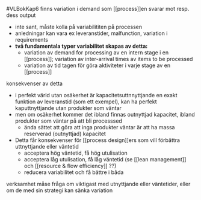 #VLBokKap6
finns variation i demand som [[process]]en svarar mot resp. dess output
- inte sant, måste kolla på variabilititen på processen
- anledningar kan vara ex leveranstider, malfunction, variation i requirements
- **två fundamentala typer variabilitet skapas av detta:**
	- variation av demand for processing av en intern stage i en [[process]]; variation av inter-arrival times av items to be processed
	- variation av tid tagen för göra aktiviteter i varje stage av en [[process]]

konsekvenser av detta
- i perfekt värld utan osäkerhet är kapacitetsuttnnyttjande en exakt funktion av leveranstid (som ett exempel), kan ha perfekt kaputtnyttjande utan produkter som väntar
- men om osäkerhet kommer det ibland finnas outnyttjad kapacitet, ibland produkter som väntar på att bli processsed
	- ända sättet att göra att inga produkter väntar är att ha massa reserverad (outnyttjad) kapacitet
- Detta får konsekvenser för [[process design]]ers som vill förbättra uttnyttjande eller väntetid
	- acceptera hög väntetid, få hög utulisation
	- acceptera låg utulisation, få låg väntetid (se [[lean management]] och [[resource & flow efficiency]] ??)
	- reducera variabilitet och få bättre i båda

verksamhet måse fråga om viktigast med utnyttjande eller väntetider, eller om de med sin strategi kan sänka variation
